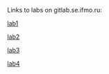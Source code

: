 Links to labs on gitlab.se.ifmo.ru:

[lab1](https://gitlab.se.ifmo.ru/awesoma31/assignment-1-io-library.git)

[lab2](https://gitlab.se.ifmo.ru/awesoma31/assignment-2-dictionary.git)

[lab3](https://gitlab.se.ifmo.ru/awesoma31/assignment-3-image-transform.git)

[lab4](https://gitlab.se.ifmo.ru/awesoma31/assignment-4-memory-allocator.git)

